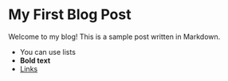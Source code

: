 # My First Blog Post

Welcome to my blog! This is a sample post written in Markdown.

- You can use lists
- **Bold text**
- [Links](https://github.com)

